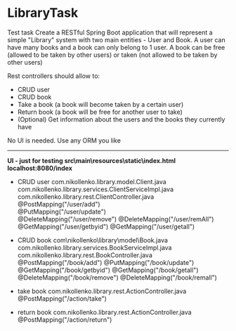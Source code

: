 # LibraryTask

Test task
Create a RESTful Spring Boot application that will represent a simple "Library" system with two main entities - User and Book. A user can have many books and a book can only belong to 1 user. A book can be free (allowed to be taken by other users) or taken (not allowed to be taken by other users)

Rest controllers should allow to:
- CRUD user
- CRUD book
- Take a book (a book will become taken by a certain user)
- Return book (a book will be free for another user to take)
- (Optional) Get information about the users and the books they currently have

No UI is needed.
Use any ORM you like

******************************************************************************************
**UI - just for testing 	   src\main\resources\static\index.html**       
                                **localhost:8080/index**

- CRUD user     com.nikollenko.library.model.Client.java 
                com.nikollenko.library.services.ClientServiceImpl.java 
                com.nikollenko.library.rest.ClientController.java 
						@PostMapping("/user/add")		
						@PutMapping("/user/update")		
						@DeleteMapping("/user/remove")
						@DeleteMapping("/user/remAll")
						@GetMapping("/user/getbyid")
						@GetMapping("/user/getall")

- CRUD book    com\nikollenko\library\model\Book.java 
               com.nikollenko.library.services.BookServiceImpl.java 
               com.nikollenko.library.rest.BookController.java 
                      @PostMapping("/book/add")
                      @PutMapping("/book/update")
					  @GetMapping("/book/getbyid")
					  @GetMapping("/book/getall")
					  @DeleteMapping("/book/remove")
					  @DeleteMapping("/book/remall")
      
                      
 - take book      com.nikollenko.library.rest.ActionController.java 
                      @PostMapping("/action/take")
                      
 - return book    com.nikollenko.library.rest.ActionController.java 
                      @PostMapping("/action/return")
					  
